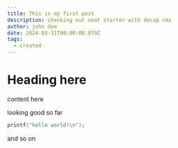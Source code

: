 ```yaml
---
title: This is my first post
description: checking out neat starter with decap cms
author: john doe
date: 2024-03-31T00:00:08.879Z
tags:
  - created
---
```

# Heading here

content here

looking good so far

```c
printf("hello world!\n");
```



and so on